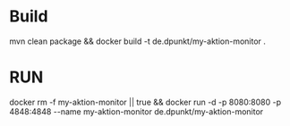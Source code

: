 # Build
mvn clean package && docker build -t de.dpunkt/my-aktion-monitor .

# RUN

docker rm -f my-aktion-monitor || true && docker run -d -p 8080:8080 -p 4848:4848 --name my-aktion-monitor de.dpunkt/my-aktion-monitor 